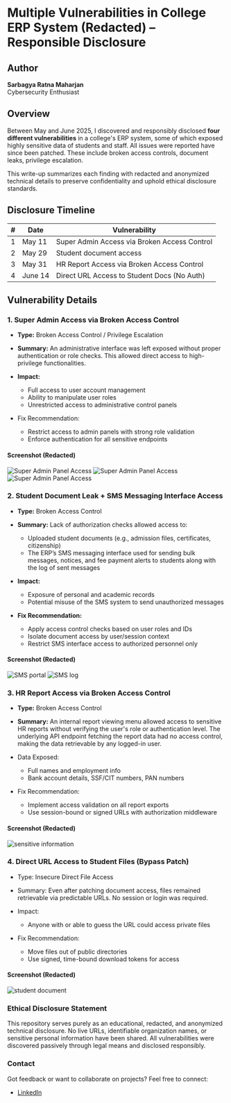# Multiple Vulnerabilities in College ERP System (Redacted) – Responsible Disclosure

## Author
**Sarbagya Ratna Maharjan**  
Cybersecurity Enthusiast

## Overview

Between May and June 2025, I discovered and responsibly disclosed **four different vulnerabilities** in a college's ERP system, some of which exposed highly sensitive data of students and staff. All issues were reported have since been patched. These include broken access controls, document leaks, privilege escalation.

This write-up summarizes each finding with redacted and anonymized technical details to preserve confidentiality and uphold ethical disclosure standards.


## Disclosure Timeline

| # | Date       | Vulnerability                                 |
|---|------------|-----------------------------------------------|
| 1 | May 11     | Super Admin Access via Broken Access Control  |
| 2 | May 29     | Student document access                       |
| 3 | May 31     | HR Report Access via Broken Access Control    |
| 4 | June 14    | Direct URL Access to Student Docs (No Auth)   |



## Vulnerability Details

### 1. Super Admin Access via Broken Access Control

- **Type:** Broken Access Control / Privilege Escalation

- **Summary:** An administrative interface was left exposed without proper authentication or role checks. This allowed direct access to high-privilege functionalities.

- **Impact:**

  - Full access to user account management
  - Ability to manipulate user roles
  - Unrestricted access to administrative control panels

- Fix Recommendation:

  - Restrict access to admin panels with strong role validation
  - Enforce authentication for all sensitive endpoints

#### Screenshot (Redacted)
![Super Admin Panel Access](screenshots/1.png)
![Super Admin Panel Access](screenshots/2.png)
![Super Admin Panel Access](screenshots/3.png)

### 2. Student Document Leak + SMS Messaging Interface Access

- **Type:** Broken Access Control
  
- **Summary:** Lack of authorization checks allowed access to:  
  - Uploaded student documents (e.g., admission files, certificates, citizenship)  
  - The ERP’s SMS messaging interface used for sending bulk messages, notices, and fee payment alerts to students along with the log of sent messages
    
- **Impact:**
  
  - Exposure of personal and academic records  
  - Potential misuse of the SMS system to send unauthorized messages
    
- **Fix Recommendation:**
  
  - Apply access control checks based on user roles and IDs  
  - Isolate document access by user/session context  
  - Restrict SMS interface access to authorized personnel only
#### Screenshot (Redacted)
 ![SMS portal](screenshots/4.png)
![SMS log](screenshots/5.png)
  

### 3. HR Report Access via Broken Access Control
- **Type:** Broken Access Control

- **Summary:** An internal report viewing menu allowed access to sensitive HR reports without verifying the user's role or authentication level. The underlying API endpoint fetching the report data had no access control, making the data retrievable by any logged-in user.

- Data Exposed:

  - Full names and employment info
  - Bank account details, SSF/CIT numbers, PAN numbers

- Fix Recommendation:

  - Implement access validation on all report exports
  - Use session-bound or signed URLs with authorization middleware
#### Screenshot (Redacted)
![sensitive information](screenshots/6.png)

### 4. Direct URL Access to Student Files (Bypass Patch)

- Type: Insecure Direct File Access

- Summary: Even after patching document access, files remained retrievable via predictable URLs. No session or login was required.

- Impact:

  - Anyone with or able to guess the URL could access private files

- Fix Recommendation:

  - Move files out of public directories
  - Use signed, time-bound download tokens for access

#### Screenshot (Redacted)
![student document](screenshots/7.png)

### Ethical Disclosure Statement

This repository serves purely as an educational, redacted, and anonymized technical disclosure. No live URLs, identifiable organization names, or sensitive personal information have been shared. All vulnerabilities were discovered passively through legal means and disclosed responsibly.

### Contact

Got feedback or want to collaborate on projects? Feel free to connect:
- [LinkedIn](https://www.linkedin.com/in/sarbagya-maharjan-68409222b/) 
